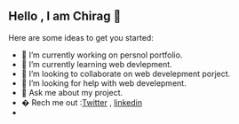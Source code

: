 ## Hello , I am Chirag 👋

Here are some ideas to get you started:

- 🔭 I’m currently working on persnol portfolio.
- 🌱 I’m currently learning web devlepment.
- 👯 I’m looking to collaborate on web develepment porject.
- 🤔 I’m looking for help with web develepment.
- 💬 Ask me about my project.
- � Rech me out :[Twitter](https://twitter.com/Chiragpathak976) , [linkedin](https://www.linkedin.com/in/chirag-pathak-b2520122a)
- ![]()
